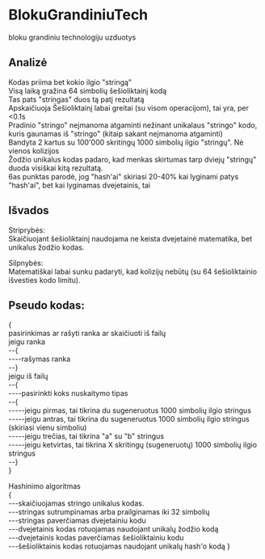 # BlokuGrandiniuTech
 bloku grandiniu technologiju uzduotys

## Analizė
Kodas priima bet kokio ilgio "stringą"  
Visą laiką gražina 64 simbolių šešioliktainį kodą  
Tas pats "stringas" duos tą patį rezultatą  
Apskaičiuoja Šešioliktainį labai greitai (su visom operacijom), tai yra, per <0.1s  
Pradinio "stringo" neįmanoma atgaminti nežinant unikalaus "stringo" kodo, kuris gaunamas iš "stringo" (kitaip sakant neįmanoma atgaminti)  
Bandyta 2 kartus su 100'000 skritingų 1000 simbolių ilgio "stringų". Nė vienos kolizijos  
Žodžio unikalus kodas padaro, kad menkas skirtumas tarp dviejų "stringų" duoda visiškai kitą rezultatą.  
6as punktas parodė, jog "hash'ai" skiriasi 20-40% kai lyginami patys "hash'ai", bet kai lyginamas dvejetainis, tai

## Išvados
Striprybės:  
Skaičiuojant šešioliktainį naudojama ne keista dvejetainė matematika, bet unikalus žodžio kodas.  

Silpnybės:  
Matematiškai labai sunku padaryti, kad kolizijų nebūtų (su 64 šešioliktainio išvesties kodo limitu).  

## Pseudo kodas:
{  
pasirinkimas ar rašyti ranka ar skaičiuoti iš failų  
jeigu ranka  
--{  
----rašymas ranka  
--}  
jeigu iš failų  
--{  
----pasirinkti koks nuskaitymo tipas  
--{  
-----jeigu pirmas, tai tikrina du sugeneruotus 1000 simbolių ilgio stringus  
-----jeigu antras, tai tikrina du sugeneruotus 1000 simbolių ilgio stringus (skiriasi vienu simboliu)  
-----jeigu trečias, tai tikrina "a" su "b" stringus  
-----jeigu ketvirtas, tai tikrina X skritingų (sugeneruotų) 1000 simbolių ilgio stringus  
--}  
}  
   
 Hashinimo algoritmas  
{  
---skaičiuojamas stringo unikalus kodas.  
---stringas sutrumpinamas arba prailginamas iki 32 simbolių  
---stringas paverčiamas dvejetainiu kodu  
---dvejetainis kodas rotuojamas naudojant unikalų žodžio kodą  
---dvejetainis kodas paverčiamas šešioliktainiu kodu  
---šešioliktainis kodas rotuojamas naudojant unikalų hash'o kodą
}  

